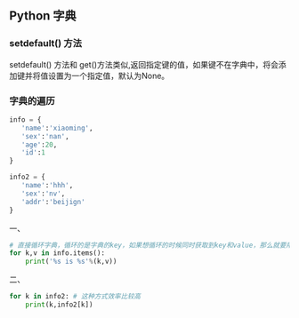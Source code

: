 ## Python 字典

### setdefault() 方法

setdefault() 方法和 get()方法类似,返回指定键的值，如果键不在字典中，将会添加键并将值设置为一个指定值，默认为None。

### 字典的遍历

 ```python
info = {
    'name':'xiaoming',
    'sex':'nan',
    'age':20,
    'id':1
}

info2 = {
    'name':'hhh',
    'sex':'nv',
    'addr':'beijign'
}
 ```

一、

```python
# 直接循环字典，循环的是字典的key，如果想循环的时候同时获取到key和value，那么就要用 .items()方法
for k,v in info.items():
    print('%s is %s'%(k,v))
```

二、

```python
for k in info2: # 这种方式效率比较高
    print(k,info2[k])
```



